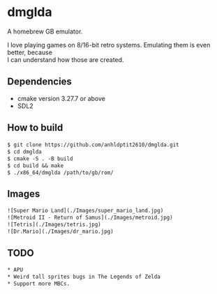# dmglda

A homebrew GB emulator.

I love playing games on 8/16-bit retro systems. Emulating them is even better, because  
I can understand how those are created.

## Dependencies

 * cmake version 3.27.7 or above
 * SDL2

## How to build

    $ git clone https://github.com/anhldptit2610/dmglda.git
    $ cd dmglda
    $ cmake -S . -B build
    $ cd build && make
    $ ./x86_64/dmglda /path/to/gb/rom/

## Images

    ![Super Mario Land](./Images/super_mario_land.jpg)
    ![Metroid II - Return of Samus](./Images/metroid.jpg)
    ![Tetris](./Images/tetris.jpg)
    ![Dr.Mario](./Images/dr_mario.jpg)

## TODO

    * APU
    * Weird tall sprites bugs in The Legends of Zelda
    * Support more MBCs.